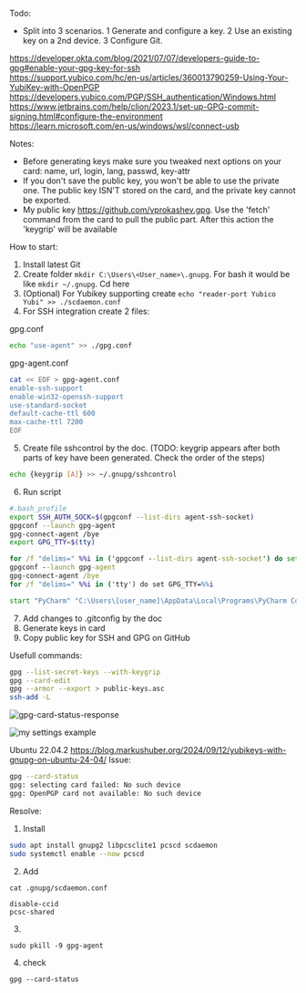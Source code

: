 Todo: 
  * Split into 3 scenarios. 1 Generate and configure a key. 2 Use an existing key on a 2nd device. 3 Configure Git.

https://developer.okta.com/blog/2021/07/07/developers-guide-to-gpg#enable-your-gpg-key-for-ssh  
https://support.yubico.com/hc/en-us/articles/360013790259-Using-Your-YubiKey-with-OpenPGP  
https://developers.yubico.com/PGP/SSH_authentication/Windows.html  
https://www.jetbrains.com/help/clion/2023.1/set-up-GPG-commit-signing.html#configure-the-environment  
https://learn.microsoft.com/en-us/windows/wsl/connect-usb  

Notes:
* Before generating keys make sure you tweaked next options on your card: name, url, login, lang, passwd, key-attr  
* If you don't save the public key, you won't be able to use the private one. The public key ISN'T stored on the card, and the private key cannot be exported.  
* My public key https://github.com/vprokashev.gpg. Use the 'fetch' command from the card to pull the public part. After this action the 'keygrip' will be available  

How to start:
1) Install latest Git
2) Create folder ```mkdir C:\Users\<User_name>\.gnupg```. For bash it would be like ```mkdir ~/.gnupg```. Cd here
3) (Optional) For Yubikey supporting create ```echo "reader-port Yubico Yubi" >> ./scdaemon.conf```
4) For SSH integration create 2 files:  

gpg.conf
```bash
echo "use-agent" >> ./gpg.conf
```
gpg-agent.conf
```bash
cat << EOF > gpg-agent.conf
enable-ssh-support
enable-win32-openssh-support
use-standard-socket
default-cache-ttl 600
max-cache-ttl 7200
EOF
```
5) Create file sshcontrol by the doc. (TODO: keygrip appears after both parts of key have been generated. Check the order of the steps)
```bash
echo {keygrip [A]} >> ~/.gnupg/sshcontrol
```
6) Run script
```bash
#.bash_profile
export SSH_AUTH_SOCK=$(gpgconf --list-dirs agent-ssh-socket)
gpgconf --launch gpg-agent
gpg-connect-agent /bye
export GPG_TTY=$(tty)
```
```cmd
for /f "delims=" %%i in ('gpgconf --list-dirs agent-ssh-socket') do set SSH_AUTH_SOCK=%%i
gpgconf --launch gpg-agent
gpg-connect-agent /bye
for /f "delims=" %%i in ('tty') do set GPG_TTY=%%i
```
```cmd
start "PyCharm" "C:\Users\[user_name]\AppData\Local\Programs\PyCharm Community\bin\pycharm64.exe"
```
7) Add changes to .gitconfig by the doc
8) Generate keys in card
9) Copy public key for SSH and GPG on GitHub

Usefull commands: 
```sh
gpg --list-secret-keys --with-keygrip
gpg --card-edit
gpg --armor --export > public-keys.asc
ssh-add -L
```

![gpg-card-status-response](https://github.com/vprokashev/configs/assets/11475496/ed7951dc-daed-4d24-aaa7-11da0e988da2)

![my settings example](https://github.com/user-attachments/assets/1fceb38c-9b00-451c-a12e-d6d93852e593)


Ubuntu 22.04.2
https://blog.markushuber.org/2024/09/12/yubikeys-with-gnupg-on-ubuntu-24-04/
Issue:
```bash
gpg --card-status
gpg: selecting card failed: No such device
gpg: OpenPGP card not available: No such device
```
Resolve:
1) Install
```bash
sudo apt install gnupg2 libpcsclite1 pcscd scdaemon
sudo systemctl enable --now pcscd
```
2) Add
```
cat .gnupg/scdaemon.conf

disable-ccid
pcsc-shared
```
3)
```
sudo pkill -9 gpg-agent
```
4) check
```
gpg --card-status
```
